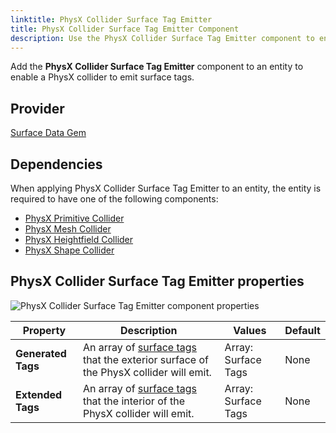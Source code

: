 ```yaml
---
linktitle: PhysX Collider Surface Tag Emitter
title: PhysX Collider Surface Tag Emitter Component
description: Use the PhysX Collider Surface Tag Emitter component to enable a PhysX collider to emit surface tags in your Open 3D Engine (O3DE) level.
---
```


Add the **PhysX Collider Surface Tag Emitter** component to an entity to enable a PhysX collider to emit surface tags.

## Provider

[Surface Data Gem](/docs/user-guide/gems/reference/environment/surface-data)

## Dependencies

When applying PhysX Collider Surface Tag Emitter to an entity, the entity is required to have one of the following components:

- [PhysX Primitive Collider](../physx/collider)
- [PhysX Mesh Collider](../physx/mesh-collider)
- [PhysX Heightfield Collider](../physx/heightfield-collider)
- [PhysX Shape Collider](../physx/shape-collider)

## PhysX Collider Surface Tag Emitter properties

![PhysX Collider Surface Tag Emitter component properties](/images/user-guide/components/reference/surface-data/physx-collider-surface-tag-emitter-component.png)

| Property | Description | Values | Default |
|-|-|-|-|
| **Generated Tags** | An array of [surface tags](/docs/user-guide/gems/reference/environment/surface-data) that the exterior surface of the PhysX collider will emit. | Array: Surface Tags | None |
| **Extended Tags** | An array of [surface tags](/docs/user-guide/gems/reference/environment/surface-data) that the interior of the PhysX collider will emit. | Array: Surface Tags | None |
